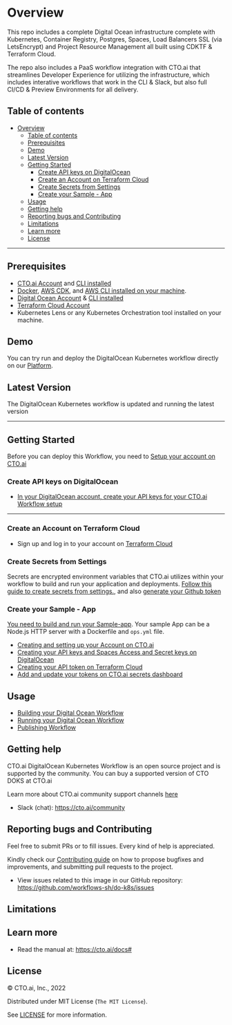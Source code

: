 # Overview

This repo includes a complete Digital Ocean infrastructure complete with Kubernetes, Container Registry, Postgres, Spaces, Load Balancers
SSL (via LetsEncrypt) and Project Resource Management all built using CDKTF & Terraform Cloud.

The repo also includes a PaaS workflow integration with CTO.ai that streamlines Developer Experience for utilizing the infrastructure, 
which includes interative workflows that work in the CLI & Slack, but also full CI/CD & Preview Environments for all delivery.


## Table of contents

- [Overview](#overview)
  - [Table of contents](#table-of-contents)
  - [Prerequisites](#prerequisites)
  - [Demo](#demo)
  - [Latest Version](#latest-version)
  - [Getting Started](#getting-started)
    - [Create API keys on DigitalOcean](#create-api-keys-on-digitalocean)
    - [Create an Account on Terraform Cloud](#create-an-account-on-terraform-cloud)
    - [Create Secrets from Settings](#create-secrets-from-settings)
    - [Create your Sample - App](#create-your-sample---app)
  - [Usage](#usage)
  - [Getting help](#getting-help)
  - [Reporting bugs and Contributing](#reporting-bugs-and-contributing)
  - [Limitations](#limitations)
  - [Learn more](#learn-more)
  - [License](#license)

---

## Prerequisites

- [CTO.ai Account](https://cto.ai/docs/setup-flow) and [CLI installed](https://cto.ai/docs/install-cli) 
- [Docker](https://docs.docker.com/get-docker/), [AWS CDK](https://docs.aws.amazon.com/cdk/v2/guide/getting_started.html), and [AWS CLI installed on your machine](https://docs.aws.amazon.com/cli/latest/userguide/getting-started-install.html).
- [Digital Ocean Account](https://www.digitalocean.com/) & [CLI installed](https://docs.digitalocean.com/reference/doctl/) 
- [Terraform Cloud Account](https://app.terraform.io/session) 
- Kubernetes Lens or any Kubernetes Orchestration tool installed on your machine.

## Demo 

You can try run and deploy the DigitalOcean Kubernetes workflow directly on our [Platform](CTO.ai).

## Latest Version 

The DigitalOcean Kubernetes workflow is updated and running the latest version 

---

## Getting Started 

Before you can deploy this Workflow, you need to [Setup your account on CTO.ai](https://cto.ai/docs/setup-flow)

### Create API keys on DigitalOcean


- [In your DigitalOcean account, create your API keys for your CTO.ai Workflow setup](https://cto.ai/docs/digital-ocean#create-api-keys)


---

### Create an Account on Terraform Cloud

- Sign up and log in to your account on [Terraform Cloud](https://cto.ai/docs/digital-ocean#create-account-on-terraform-cloud)





### Create Secrets from Settings 

Secrets are encrypted environment variables that CTO.ai utilizes within your workflow to build and run your application and deployments. [Follow this guide to create secrets from settings.](https://cto.ai/docs/aws-ecs-fargate#create-secrets-from-settings), and also [generate your Github token](https://cto.ai/docs/aws-ecs-fargate#generate-github-token)

### Create your Sample - App

[You need to build and run your Sample-app](https://cto.ai/docs/aws-ecs-fargate#ecs---fargate-demo). Your sample App can be a Node.js HTTP server with a Dockerfile and `ops.yml` file.


- [Creating and setting up your Account on CTO.ai](https://cto.ai/auth/realms/ops/protocol/openid-connect/registrations?client_id=www&redirect_uri=https://cto.ai/questions&response_mode=fragment&response_type=code&scope=openid&nonce=d2e4022c-04e1-4f70-910c-31a9d25ef321)
- [Creating your API keys and Spaces Access and Secret keys on DigitalOcean]()
- [Creating your API token on Terraform Cloud]()
- [Add and update your tokens on CTO.ai secrets dashboard]()

## Usage 

- [Building your Digital Ocean Workflow]()
- [Running your Digital Ocean Workflow]()
- [Publishing Workflow]()


## Getting help 

CTO.ai DigitalOcean Kubernetes Workflow is an open source project and is supported by the community. You can buy a supported version of CTO DOKS at CTO.ai

Learn more about CTO.ai community support channels [here](https://cto.ai/community)

- Slack (chat): https://cto.ai/community


## Reporting bugs and Contributing 

Feel free to submit PRs or to fill issues. Every kind of help is appreciated.

Kindly check our [Contributing guide]() on how to propose bugfixes and improvements, and submitting pull requests to the project.

- View issues related to this image in our GitHub repository: https://github.com/workflows-sh/do-k8s/issues


## Limitations 


## Learn more 

- Read the manual at: https://cto.ai/docs#


## License 

&copy; CTO.ai, Inc., 2022

Distributed under MIT License (`The MIT License`).

See [LICENSE](LICENSE) for more information.
